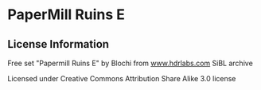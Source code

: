 # PaperMill Ruins E


## License Information

Free set "Papermill Ruins E" by Blochi from www.hdrlabs.com SiBL archive

Licensed under Creative Commons Attribution Share Alike 3.0 license 

